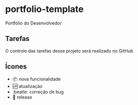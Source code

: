 # portfolio-template

Portfólio do Desenvolvedor

## Tarefas

O controle das tarefas desse projeto será realizado no GitHub

## Ícones

- :package: nova funcionalidade
- :up: atualização
- :beatle: correção de bug
- :checkered_flag: release